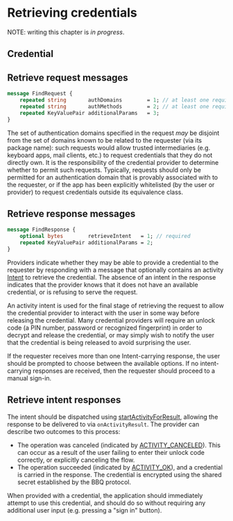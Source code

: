 # Retrieving credentials

NOTE: writing this chapter is *in progress*.

## Credential

## Retrieve request messages

```protobuf
message FindRequest {
    repeated string       authDomains        = 1; // at least one required
    repeated string       authMethods        = 2; // at least one required
    repeated KeyValuePair additionalParams   = 3;
}
```

The set of authentication domains specified in the request _may_ be disjoint
from the set of domains known to be related to the requester (via its package
name): such requests would allow trusted intermediaries (e.g. keyboard apps,
mail clients, etc.) to request credentials that they do not directly own.
It is the responsibility of the credential provider to determine whether to
permit such requests. Typically, requests should only be permitted for
an authentication domain that is provably associated with to the requester,
or if the app has been explicitly whitelisted (by the user or provider) to
request credentials outside its equivalence class.

## Retrieve response messages

```protobuf
message FindResponse {
    optional bytes        retrieveIntent   = 1; // required
    repeated KeyValuePair additionalParams = 2;
}
```

Providers indicate whether they may be able to provide a credential to the
requester by responding with a message that optionally contains an activity
[Intent][intent-class]
to retrieve the credential. The absence of an intent in the response indicates
that the provider knows that it does not have an available credential, or is
refusing to serve the request.

An activity intent is used for the final stage of retrieving the request to
allow the credential provider to interact with the user in some way before
releasing the credential. Many credential providers will require an unlock code
(a PIN number, password or recognized fingerprint) in order to decrypt and
release the credential, or may simply wish to notify the user that the
credential is being released to avoid surprising the user.

If the requester receives more than one Intent-carrying response, the user
should be prompted to choose between the available options. If no
intent-carrying responses are received, then the requester should proceed to
a manual sign-in.

## Retrieve intent responses

The intent should be dispatched using [startActivityForResult][intent-results],
allowing the response to be delivered to via `onActivityResult`. The provider
can describe two outcomes to this process:

- The operation was canceled (indicated by
  [ACTIVITY_CANCELED][result-canceled]). This can occur as a result of the user
  failing to enter their unlock code correctly, or explicitly canceling the
  flow.
- The operation succeeded (indicated by [ACTIVITY_OK][result-ok]), and a
  credential is carried in the response. The credential is encrypted using the
  shared secret established by the BBQ protocol.

When provided with a credential, the application should immediately attempt to
use this credential, and should do so without requiring any additional user
input (e.g. pressing a "sign in" button).

[intent-class]: https://developer.android.com/reference/android/content/Intent.html
[intent-results]: https://developer.android.com/training/basics/intents/result.html
[result-canceled]: https://developer.android.com/reference/android/app/Activity.html#RESULT_CANCELED
[result-ok]: https://developer.android.com/reference/android/app/Activity.html#RESULT_OK
